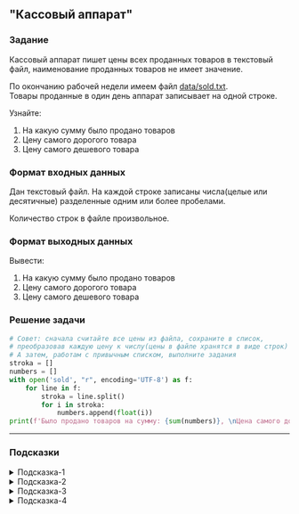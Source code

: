 ## "Кассовый аппарат"

### Задание
Кассовый аппарат пишет цены всех проданных товаров в текстовый файл, наименование проданных товаров не имеет значение.

По окончанию рабочей недели имеем файл [data/sold.txt](data/sold.txt). \
Товары проданные в один день аппарат записывает на одной строке.

Узнайте:
1. На какую сумму было продано товаров
2. Цену самого дорогого товара
3. Цену самого дешевого товара

### Формат входных данных

Дан текстовый файл. На каждой строке записаны числа(целые или десятичные) разделенные одним или более пробелами.

Количество строк в файле произвольное.

### Формат выходных данных

Вывести:
1. На какую сумму было продано товаров
2. Цену самого дорогого товара
3. Цену самого дешевого товара

### Решение задачи

```python
# Совет: сначала считайте все цены из файла, сохраните в список,
# преобразовав каждую цену к числу(цены в файле хранятся в виде строк)
# А затем, работам с привычным списком, выполните задания
stroka = []
numbers = []
with open('sold', "r", encoding='UTF-8') as f:
    for line in f:
        stroka = line.split()
        for i in stroka:
            numbers.append(float(i))
print(f'Было продано товаров на сумму: {sum(numbers)}, \nЦена самого дорогого товара: {max(numbers)}, \nЦена самого дешевого товара: {min(numbers)}')

```

---

### Подсказки

<details>
<summary>Подсказка-1</summary>
Для преобразования строки в список вспомните про метод строки .split()

```python
line = "2 4 6 8"
numbers_str = line.split()  # numbers_str = ["2", "4", "6", "8"]
```
</details>

<details>
<summary>Подсказка-2</summary>
Самый простой способ, для преобразования списка строк к списку чисел:

```python
numbers_str = ["2", "4", "6", "8"]
numbers = []
# Пройтись по списку строк:
for el in numbers_str:
    # Каждый элемент списка преобразовать к строке
    number = int(el)
    # и добавить его в новый список
    numbers.append(number)
# numbers = [2, 4, 6, 8]
```
</details>

<details>
<summary>Подсказка-3</summary>
Для объединения списков можно воспользоваться операцией +

```python
list1 = [2, 4, 6]
list2 = ["p", "l"]
list1 += list2  # list1 = [2, 4, 6, "p", "l"]
```
</details>

<details>
<summary>Подсказка-4</summary>
Можете воспользоваться встроенными функциями или написать алгоритмы самостоятельно:

**sum(prices)** - сумма элементов списка prices \
**max(prices)** - максимальный элемент списка \
**min(prices)** - минимальные элемент списка \
</details>
